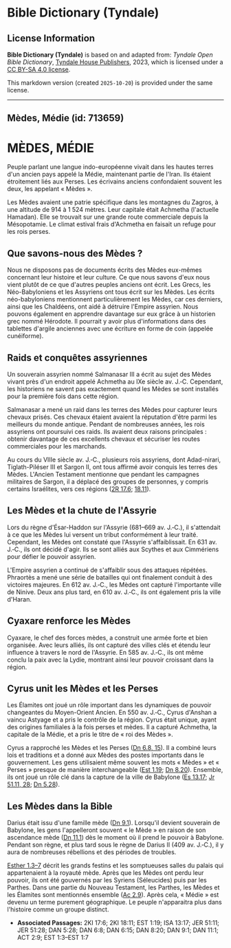 # Bible Dictionary (Tyndale)

## License Information

**Bible Dictionary (Tyndale)** is based on and adapted from: _Tyndale Open Bible Dictionary_, [Tyndale House Publishers](https://tyndaleopenresources.com/), 2023, which is licensed under a [CC BY-SA 4.0 license](https://creativecommons.org/licenses/by-sa/4.0/legalcode.en).

This markdown version (created `2025-10-20`) is provided under the same license.



--------------------------------

## Mèdes, Médie (id: 713659)

MÈDES, MÉDIE
============

Peuple parlant une langue indo\-européenne vivait dans les hautes terres d'un ancien pays appelé la Médie, maintenant partie de l'Iran. Ils étaient étroitement liés aux Perses. Les écrivains anciens confondaient souvent les deux, les appelant « Mèdes ».

Les Mèdes avaient une patrie spécifique dans les montagnes du Zagros, à une altitude de 914 à 1 524 mètres. Leur capitale était Achmetha (l'actuelle Hamadan). Elle se trouvait sur une grande route commerciale depuis la Mésopotamie. Le climat estival frais d'Achmetha en faisait un refuge pour les rois perses.

Que savons\-nous des Mèdes ?
----------------------------

Nous ne disposons pas de documents écrits des Mèdes eux\-mêmes concernant leur histoire et leur culture. Ce que nous savons d'eux nous vient plutôt de ce que d'autres peuples anciens ont écrit. Les Grecs, les Néo\-Babyloniens et les Assyriens ont tous écrit sur les Mèdes. Les écrits néo\-babyloniens mentionnent particulièrement les Mèdes, car ces derniers, ainsi que les Chaldéens, ont aidé à détruire l'Empire assyrien. Nous pouvons également en apprendre davantage sur eux grâce à un historien grec nommé Hérodote. Il pourrait y avoir plus d'informations dans des tablettes d'argile anciennes avec une écriture en forme de coin (appelée cunéiforme).

Raids et conquêtes assyriennes
------------------------------

Un souverain assyrien nommé Salmanasar III a écrit au sujet des Mèdes vivant près d'un endroit appelé Achmetha au IXe siècle av. J.‑C. Cependant, les historiens ne savent pas exactement quand les Mèdes se sont installés pour la première fois dans cette région.

Salmanasar a mené un raid dans les terres des Mèdes pour capturer leurs chevaux prisés. Ces chevaux étaient avaient la réputation d'être parmi les meilleurs du monde antique. Pendant de nombreuses années, les rois assyriens ont poursuivi ces raids. Ils avaient deux raisons principales : obtenir davantage de ces excellents chevaux et sécuriser les routes commerciales pour les marchands.

Au cours du VIIIe siècle av. J.‑C., plusieurs rois assyriens, dont Adad\-nirari, Tiglath\-Piléser III et Sargon II, ont tous affirmé avoir conquis les terres des Mèdes. L'Ancien Testament mentionne que pendant les campagnes militaires de Sargon, il a déplacé des groupes de personnes, y compris certains Israélites, vers ces régions ([2R 17\.6](https://ref.ly/2Kgs17:6); [18\.11](https://ref.ly/2Kgs18:11)).

Les Mèdes et la chute de l'Assyrie
----------------------------------

Lors du règne d'Ésar\-Haddon sur l'Assyrie (681–669 av. J.‑C.), il s'attendait à ce que les Mèdes lui versent un tribut conformément à leur traité. Cependant, les Mèdes ont constaté que l'Assyrie s'affaiblissait. En 631 av. J.‑C., ils ont décidé d'agir. Ils se sont alliés aux Scythes et aux Cimmériens pour défier le pouvoir assyrien.

L'Empire assyrien a continué de s'affaiblir sous des attaques répétées. Phraortès a mené une série de batailles qui ont finalement conduit à des victoires majeures. En 612 av. J.‑C., les Mèdes ont capturé l'importante ville de Ninive. Deux ans plus tard, en 610 av. J.‑C., ils ont également pris la ville d'Haran.

Cyaxare renforce les Mèdes
--------------------------

Cyaxare, le chef des forces mèdes, a construit une armée forte et bien organisée. Avec leurs alliés, ils ont capturé des villes clés et étendu leur influence à travers le nord de l'Assyrie. En 585 av. J.‑C., ils ont même conclu la paix avec la Lydie, montrant ainsi leur pouvoir croissant dans la région.

Cyrus unit les Mèdes et les Perses
----------------------------------

Les Élamites ont joué un rôle important dans les dynamiques de pouvoir changeantes du Moyen\-Orient Ancien. En 550 av. J.‑C., Cyrus d'Anshan a vaincu Astyage et a pris le contrôle de la région. Cyrus était unique, ayant des origines familiales à la fois perses et mèdes. Il a capturé Achmetha, la capitale de la Médie, et a pris le titre de « roi des Mèdes ».

Cyrus a rapproché les Mèdes et les Perses ([Dn 6\.8, 15](https://ref.ly/Dan6:8,Dan6:15)). Il a combiné leurs lois et traditions et a donné aux Mèdes des postes importants dans le gouvernement. Les gens utilisaient même souvent les mots « Mèdes » et « Perses » presque de manière interchangeable ([Est 1\.19](https://ref.ly/Esth1:19); [Dn 8\.20](https://ref.ly/Dan8:20)). Ensemble, ils ont joué un rôle clé dans la capture de la ville de Babylone ([Es 13\.17](https://ref.ly/Isa13:17); [Jr 51\.11, 28](https://ref.ly/Jer51:11,Jer51:28); [Dn 5\.28](https://ref.ly/Dan5:28)).

Les Mèdes dans la Bible
-----------------------

Darius était issu d'une famille mède ([Dn 9\.1](https://ref.ly/Dan9:1)). Lorsqu'il devient souverain de Babylone, les gens l'appelleront souvent « le Mède » en raison de son ascendance mède ([Dn 11\.1](https://ref.ly/Dan11:1)) dès le moment où il prend le pouvoir à Babylone. Pendant son règne, et plus tard sous le règne de Darius II (409 av. J.‑C.), il y aura de nombreuses rébellions et des périodes de troubles.

[Esther 1\.3–7](https://ref.ly/Esth1:3-Esth1:7) décrit les grands festins et les somptueuses salles du palais qui appartenaient à la royauté mède. Après que les Mèdes ont perdu leur pouvoir, ils ont été gouvernés par les Syriens (Séleucides) puis par les Parthes. Dans une partie du Nouveau Testament, les Parthes, les Mèdes et les Élamites sont mentionnés ensemble ([Ac 2\.9](https://ref.ly/Acts2:9)). Après cela, « Médie » est devenu un terme purement géographique. Le peuple n'apparaitra plus dans l'histoire comme un groupe distinct.

* **Associated Passages:** 2KI 17:6; 2KI 18:11; EST 1:19; ISA 13:17; JER 51:11; JER 51:28; DAN 5:28; DAN 6:8; DAN 6:15; DAN 8:20; DAN 9:1; DAN 11:1; ACT 2:9; EST 1:3–EST 1:7

